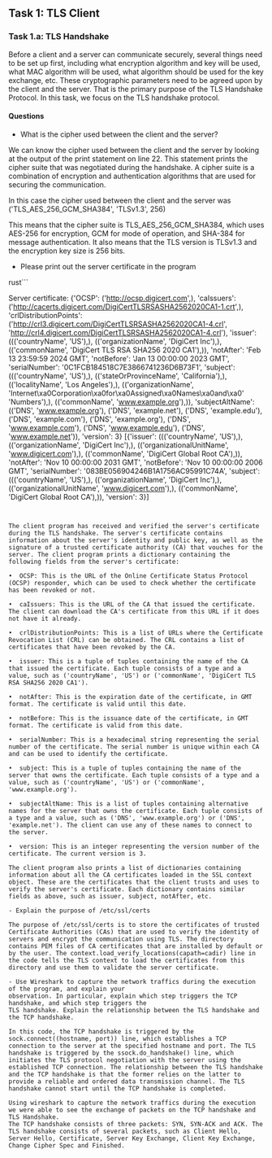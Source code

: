 ## Task 1: TLS Client

### Task 1.a: TLS Handshake

Before a client and a server can communicate securely, several things need to be set up first, including what
encryption algorithm and key will be used, what MAC algorithm will be used, what algorithm should be
used for the key exchange, etc. These cryptographic parameters need to be agreed upon by the client and
the server. That is the primary purpose of the TLS Handshake Protocol. In this task, we focus on the TLS
handshake protocol.

#### Questions  

- What is the cipher used between the client and the server?

We can know the cipher used between the client and the server by looking at the output of the print statement on line 22.
This statement prints the cipher suite that was negotiated during the handshake. A cipher suite is a combination of encryption and authentication algorithms that are used for securing the communication.

In this case the cipher used between the client and the server was ('TLS_AES_256_GCM_SHA384', 'TLSv1.3', 256)

This means that the cipher suite is TLS_AES_256_GCM_SHA384, which uses AES-256 for encryption, GCM for mode of operation, and SHA-384 for message authentication. It also means that the TLS version is TLSv1.3 and the encryption key size is 256 bits.



- Please print out the server certificate in the program

rust```

Server certificate:
{'OCSP': ('http://ocsp.digicert.com',),
 'caIssuers': ('http://cacerts.digicert.com/DigiCertTLSRSASHA2562020CA1-1.crt',),
 'crlDistributionPoints': ('http://crl3.digicert.com/DigiCertTLSRSASHA2562020CA1-4.crl',
                           'http://crl4.digicert.com/DigiCertTLSRSASHA2562020CA1-4.crl'),
 'issuer': ((('countryName', 'US'),),
            (('organizationName', 'DigiCert Inc'),),
            (('commonName', 'DigiCert TLS RSA SHA256 2020 CA1'),)),
 'notAfter': 'Feb 13 23:59:59 2024 GMT',
 'notBefore': 'Jan 13 00:00:00 2023 GMT',
 'serialNumber': '0C1FCB184518C7E3866741236D6B73F1',
 'subject': ((('countryName', 'US'),),
             (('stateOrProvinceName', 'California'),),
             (('localityName', 'Los Angeles'),),
             (('organizationName',
               'Internet\xa0Corporation\xa0for\xa0Assigned\xa0Names\xa0and\xa0'
               'Numbers'),),
             (('commonName', 'www.example.org'),)),
 'subjectAltName': (('DNS', 'www.example.org'),
                    ('DNS', 'example.net'),
                    ('DNS', 'example.edu'),
                    ('DNS', 'example.com'),
                    ('DNS', 'example.org'),
                    ('DNS', 'www.example.com'),
                    ('DNS', 'www.example.edu'),
                    ('DNS', 'www.example.net')),
 'version': 3}
[{'issuer': ((('countryName', 'US'),),
             (('organizationName', 'DigiCert Inc'),),
             (('organizationalUnitName', 'www.digicert.com'),),
             (('commonName', 'DigiCert Global Root CA'),)),
  'notAfter': 'Nov 10 00:00:00 2031 GMT',
  'notBefore': 'Nov 10 00:00:00 2006 GMT',
  'serialNumber': '083BE056904246B1A1756AC95991C74A',
  'subject': ((('countryName', 'US'),),
              (('organizationName', 'DigiCert Inc'),),
              (('organizationalUnitName', 'www.digicert.com'),),
              (('commonName', 'DigiCert Global Root CA'),)),
  'version': 3}]

```


The client program has received and verified the server's certificate during the TLS handshake. The server's certificate contains information about the server's identity and public key, as well as the signature of a trusted certificate authority (CA) that vouches for the server. The client program prints a dictionary containing the following fields from the server's certificate:

•  OCSP: This is the URL of the Online Certificate Status Protocol (OCSP) responder, which can be used to check whether the certificate has been revoked or not.

•  caIssuers: This is the URL of the CA that issued the certificate. The client can download the CA's certificate from this URL if it does not have it already.

•  crlDistributionPoints: This is a list of URLs where the Certificate Revocation List (CRL) can be obtained. The CRL contains a list of certificates that have been revoked by the CA.

•  issuer: This is a tuple of tuples containing the name of the CA that issued the certificate. Each tuple consists of a type and a value, such as ('countryName', 'US') or ('commonName', 'DigiCert TLS RSA SHA256 2020 CA1').

•  notAfter: This is the expiration date of the certificate, in GMT format. The certificate is valid until this date.

•  notBefore: This is the issuance date of the certificate, in GMT format. The certificate is valid from this date.

•  serialNumber: This is a hexadecimal string representing the serial number of the certificate. The serial number is unique within each CA and can be used to identify the certificate.

•  subject: This is a tuple of tuples containing the name of the server that owns the certificate. Each tuple consists of a type and a value, such as ('countryName', 'US') or ('commonName', 'www.example.org').

•  subjectAltName: This is a list of tuples containing alternative names for the server that owns the certificate. Each tuple consists of a type and a value, such as ('DNS', 'www.example.org') or ('DNS', 'example.net'). The client can use any of these names to connect to the server.

•  version: This is an integer representing the version number of the certificate. The current version is 3.

The client program also prints a list of dictionaries containing information about all the CA certificates loaded in the SSL context object. These are the certificates that the client trusts and uses to verify the server's certificate. Each dictionary contains similar fields as above, such as issuer, subject, notAfter, etc.

- Explain the purpose of /etc/ssl/certs

The purpose of /etc/ssl/certs is to store the certificates of trusted Certificate Authorities (CAs) that are used to verify the identity of servers and encrypt the communication using TLS. The directory contains PEM files of CA certificates that are installed by default or by the user. The context.load_verify_locations(capath=cadir) line in the code tells the TLS context to load the certificates from this directory and use them to validate the server certificate.

- Use Wireshark to capture the network traffics during the execution of the program, and explain your
observation. In particular, explain which step triggers the TCP handshake, and which step triggers the
TLS handshake. Explain the relationship between the TLS handshake and the TCP handshake.

In this code, the TCP handshake is triggered by the sock.connect((hostname, port)) line, which establishes a TCP connection to the server at the specified hostname and port. The TLS handshake is triggered by the ssock.do_handshake() line, which initiates the TLS protocol negotiation with the server using the established TCP connection. The relationship between the TLS handshake and the TCP handshake is that the former relies on the latter to provide a reliable and ordered data transmission channel. The TLS handshake cannot start until the TCP handshake is completed.

Using wireshark to capture the network traffics during the execution we were able to see the exchange of packets on the TCP handshake and TLS Handshake.
The TCP handshake consists of three packets: SYN, SYN-ACK and ACK. The TLS handshake consists of several packets, such as Client Hello, Server Hello, Certificate, Server Key Exchange, Client Key Exchange, Change Cipher Spec and Finished.